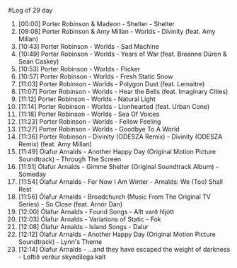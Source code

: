 #Log of 29 day

1. [00:00] Porter Robinson & Madeon - Shelter - Shelter
1. [09:08] Porter Robinson & Amy Millan - Worlds - Divinity (feat. Amy Millan)
1. [10:43] Porter Robinson - Worlds - Sad Machine
1. [10:49] Porter Robinson - Worlds - Years of War (feat. Breanne Düren & Sean Caskey)
1. [10:53] Porter Robinson - Worlds - Flicker
1. [10:57] Porter Robinson - Worlds - Fresh Static Snow
1. [11:03] Porter Robinson - Worlds - Polygon Dust (feat. Lemaitre)
1. [11:07] Porter Robinson - Worlds - Hear the Bells (feat. Imaginary Cities)
1. [11:12] Porter Robinson - Worlds - Natural Light
1. [11:14] Porter Robinson - Worlds - Lionhearted (feat. Urban Cone)
1. [11:18] Porter Robinson - Worlds - Sea Of Voices
1. [11:23] Porter Robinson - Worlds - Fellow Feeling
1. [11:27] Porter Robinson - Worlds - Goodbye To A World
1. [11:36] Porter Robinson - Divinity (ODESZA Remix) - Divinity (ODESZA Remix) (feat. Amy Millan)
1. [11:49] Ólafur Arnalds - Another Happy Day (Original Motion Picture Soundtrack) - Through The Screen
1. [11:51] Ólafur Arnalds - Gimme Shelter (Original Soundtrack Album) - Someday
1. [11:54] Ólafur Arnalds - For Now I Am Winter - Arnalds: We (Too) Shall Rest
1. [11:56] Ólafur Arnalds - Broadchurch (Music From The Original TV Series) - So Close (feat. Arnór Dan)
1. [12:00] Ólafur Arnalds - Found Songs - Allt varð hljótt
1. [12:03] Ólafur Arnalds - Variations of Static - Fok
1. [12:08] Ólafur Arnalds - Island Songs - Dalur
1. [12:12] Ólafur Arnalds - Another Happy Day (Original Motion Picture Soundtrack) - Lynn's Theme
1. [12:14] Ólafur Arnalds - ...and they have escaped the weight of darkness - Loftið verður skyndilega kalt
